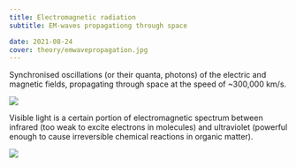 ```yaml
---
title: Electromagnetic radiation
subtitle: EM-waves propagationg through space

date: 2021-08-24
cover: theory/emwavepropagation.jpg
---
```


Synchronised oscillations (or their quanta, photons) of the electric and magnetic fields, propagating through space at the speed of ~300,000 km/s.

![](/media/theory/emwavepropagation.jpg)

Visible light is a certain portion of electromagnetic spectrum between infrared (too weak to excite electrons in molecules) and ultraviolet (powerful enough to cause irreversible chemical reactions in organic matter).

<img src="/media/theory/em-acoustic.svg" >

